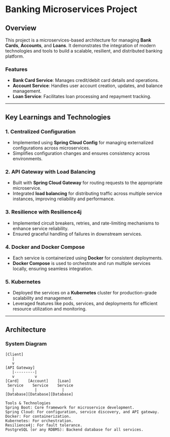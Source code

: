 # Banking Microservices Project

## Overview
This project is a microservices-based architecture for managing **Bank Cards**, **Accounts**, and **Loans**. It demonstrates the integration of modern technologies and tools to build a scalable, resilient, and distributed banking platform.

### Features
- **Bank Card Service**: Manages credit/debit card details and operations.
- **Account Service**: Handles user account creation, updates, and balance management.
- **Loan Service**: Facilitates loan processing and repayment tracking.

---

## Key Learnings and Technologies

### 1. **Centralized Configuration**
- Implemented using **Spring Cloud Config** for managing externalized configurations across microservices.
- Simplifies configuration changes and ensures consistency across environments.

### 2. **API Gateway with Load Balancing**
- Built with **Spring Cloud Gateway** for routing requests to the appropriate microservice.
- Integrated **load balancing** for distributing traffic across multiple service instances, improving reliability and performance.

### 3. **Resilience with Resilience4j**
- Implemented circuit breakers, retries, and rate-limiting mechanisms to enhance service reliability.
- Ensured graceful handling of failures in downstream services.

### 4. **Docker and Docker Compose**
- Each service is containerized using **Docker** for consistent deployments.
- **Docker Compose** is used to orchestrate and run multiple services locally, ensuring seamless integration.

### 5. **Kubernetes**
- Deployed the services on a **Kubernetes** cluster for production-grade scalability and management.
- Leveraged features like pods, services, and deployments for efficient resource utilization and monitoring.

---

## Architecture

### System Diagram
```plaintext
[Client]
   |
   v
[API Gateway]
   |---------|
   v         v
[Card]    [Account]    [Loan]
 Service    Service    Service
   |         |           |
[Database][Database][Database]

Tools & Technologies
Spring Boot: Core framework for microservice development.
Spring Cloud: For configuration, service discovery, and API gateway.
Docker: For containerization.
Kubernetes: For orchestration.
Resilience4j: For fault tolerance.
PostgreSQL (or any RDBMS): Backend database for all services.
